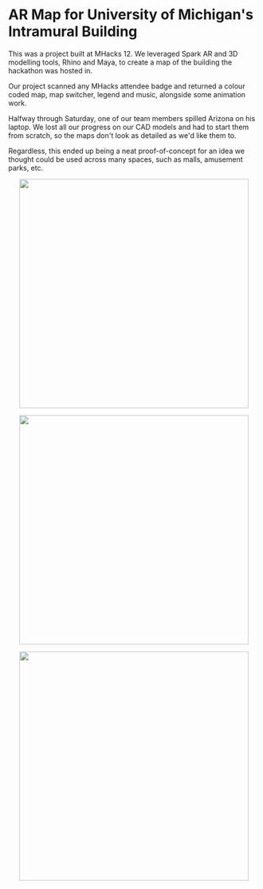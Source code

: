 # AR Map for University of Michigan's Intramural Building

This was a project built at MHacks 12. We leveraged Spark AR and 3D modelling tools, Rhino and Maya, to create a map of the building the hackathon was hosted in.

Our project scanned any MHacks attendee badge and returned a colour coded map, map switcher, legend and music, alongside some animation work.

Halfway through Saturday, one of our team members spilled Arizona on his laptop. We lost all our progress on our CAD models and had to start them from scratch, so the maps don't look as detailed as we'd like them to. 

Regardless, this ended up being a neat proof-of-concept for an idea we thought could be used across many spaces, such as malls, amusement parks, etc.

<p align="center">
  <img width="460" src="https://i.imgur.com/I72TLDa.jpg">
</p>

<p align="center">
  <img width="460" src="https://i.imgur.com/KZJkUOH.jpg">
</p>

<p align="center">
  <img width="460" src="https://i.imgur.com/234qsNI.jpg">
</p>
